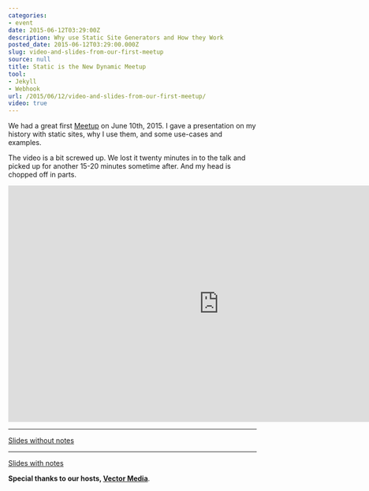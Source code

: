 ```yaml
---
categories:
- event
date: 2015-06-12T03:29:00Z
description: Why use Static Site Generators and How they Work
posted_date: 2015-06-12T03:29:00.000Z
slug: video-and-slides-from-our-first-meetup
source: null
title: Static is the New Dynamic Meetup
tool:
- Jekyll
- Webhook
url: /2015/06/12/video-and-slides-from-our-first-meetup/
video: true
---
```


We had a great first [Meetup](http://www.meetup.com/The-New-Dynamic/events/222477212/) on June 10th, 2015. I gave a presentation on my history with static sites, why I use them, and some use-cases and examples.

The video is a bit screwed up. We lost it twenty minutes in to the talk and picked up for another 15-20 minutes sometime after. And my head is chopped off in parts.

<div class="embed-container">
<iframe width="853" height="480" src="https://www.youtube-nocookie.com/embed/videoseries?list=PLP3gqevVmKF_gPf2rz1_mXWxZeBqIi-lK&showinfo=0" frameborder="0" allowfullscreen></iframe>
</div>

---
<div class="embed-container">
<script async class="speakerdeck-embed" data-id="a8700372e0f64f81a1893202ace51d16" data-ratio="1.77777777777778" src="//speakerdeck.com/assets/embed.js"></script>
</div>

[Slides without notes](https://speakerdeck.com/budparr/static-site-generators-and-the-post-cms-paradigm-ii-without-notes)

---
<div class="embed-container">
<script async class="speakerdeck-embed" data-id="fadb91822fe943dea99f6856e36ff621" data-ratio="1.34031413612565" src="//speakerdeck.com/assets/embed.js"></script>
</div>

[Slides with notes](https://speakerdeck.com/budparr/static-site-generators-and-the-post-cms-paradigm-1)


**Special thanks to our hosts, [Vector Media](https://www.vectormediagroup.com/)**.

